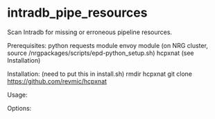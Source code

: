intradb_pipe_resources
======================

Scan Intradb for missing or erroneous pipeline resources.

Prerequisites:
python
requests module
envoy module
 (on NRG cluster, source /nrgpackages/scripts/epd-python_setup.sh)
hcpxnat (see Installation)

Installation:
(need to put this in install.sh)
rmdir hcpxnat
git clone https://github.com/revmic/hcpxnat

Usage:

Options:
